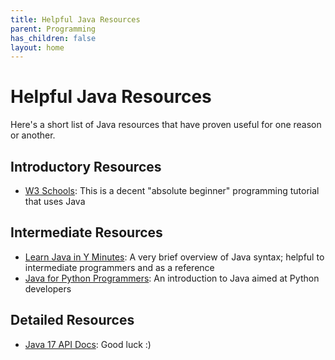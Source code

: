 ```yaml
---
title: Helpful Java Resources
parent: Programming
has_children: false
layout: home
---
```


# Helpful Java Resources 

Here's a short list of Java resources that have proven useful for one reason or another.

## Introductory Resources

 - [W3 Schools](https://www.w3schools.com/java/): This is a decent "absolute beginner" programming tutorial that uses Java

## Intermediate Resources

 - [Learn Java in Y Minutes](https://learnxinyminutes.com/docs/java/): A very brief overview of Java syntax; helpful to intermediate programmers and as a reference
 - [Java for Python Programmers](https://runestone.academy/ns/books/published/java4python/index.html): An introduction to Java aimed at Python developers

## Detailed Resources

 - [Java 17 API Docs](https://docs.oracle.com/en/java/javase/17/docs/api/index.html): Good luck :)